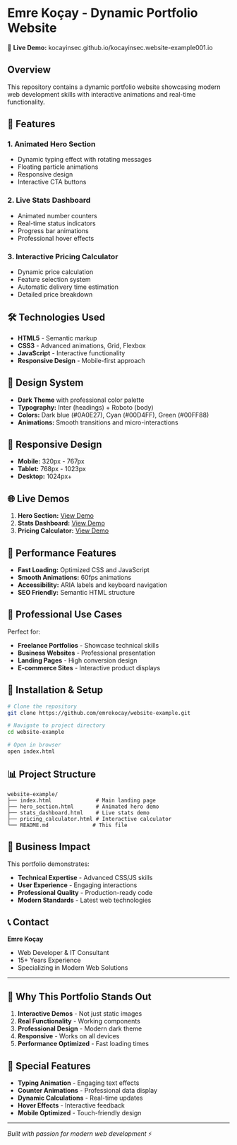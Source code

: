 # Emre Koçay - Dynamic Portfolio Website

🚀 **Live Demo:** kocayinsec.github.io/kocayinsec.website-example001.io

## Overview

This repository contains a dynamic portfolio website showcasing modern web development skills with interactive animations and real-time functionality.

## 🎯 Features

### 1. **Animated Hero Section** 
- Dynamic typing effect with rotating messages
- Floating particle animations
- Responsive design
- Interactive CTA buttons

### 2. **Live Stats Dashboard**
- Animated number counters
- Real-time status indicators
- Progress bar animations
- Professional hover effects

### 3. **Interactive Pricing Calculator**
- Dynamic price calculation
- Feature selection system
- Automatic delivery time estimation
- Detailed price breakdown

## 🛠️ Technologies Used

- **HTML5** - Semantic markup
- **CSS3** - Advanced animations, Grid, Flexbox
- **JavaScript** - Interactive functionality
- **Responsive Design** - Mobile-first approach

## 🎨 Design System

- **Dark Theme** with professional color palette
- **Typography:** Inter (headings) + Roboto (body)
- **Colors:** Dark blue (#0A0E27), Cyan (#00D4FF), Green (#00FF88)
- **Animations:** Smooth transitions and micro-interactions

## 📱 Responsive Design

- **Mobile:** 320px - 767px
- **Tablet:** 768px - 1023px  
- **Desktop:** 1024px+

## 🌐 Live Demos

1. **Hero Section:** [View Demo](https://emrekocay.github.io/website-example/hero_section.html)
2. **Stats Dashboard:** [View Demo](https://emrekocay.github.io/website-example/stats_dashboard.html)
3. **Pricing Calculator:** [View Demo](https://emrekocay.github.io/website-example/pricing_calculator.html)

## 🚀 Performance Features

- **Fast Loading:** Optimized CSS and JavaScript
- **Smooth Animations:** 60fps animations
- **Accessibility:** ARIA labels and keyboard navigation
- **SEO Friendly:** Semantic HTML structure

## 💼 Professional Use Cases

Perfect for:
- **Freelance Portfolios** - Showcase technical skills
- **Business Websites** - Professional presentation
- **Landing Pages** - High conversion design
- **E-commerce Sites** - Interactive product displays

## 🔧 Installation & Setup

```bash
# Clone the repository
git clone https://github.com/emrekocay/website-example.git

# Navigate to project directory
cd website-example

# Open in browser
open index.html
```

## 📊 Project Structure

```
website-example/
├── index.html              # Main landing page
├── hero_section.html       # Animated hero demo
├── stats_dashboard.html    # Live stats demo
├── pricing_calculator.html # Interactive calculator
└── README.md              # This file
```

## 🎯 Business Impact

This portfolio demonstrates:
- **Technical Expertise** - Advanced CSS/JS skills
- **User Experience** - Engaging interactions
- **Professional Quality** - Production-ready code
- **Modern Standards** - Latest web technologies

## 📞 Contact

**Emre Koçay**
- Web Developer & IT Consultant
- 15+ Years Experience
- Specializing in Modern Web Solutions

---

## 🌟 Why This Portfolio Stands Out

1. **Interactive Demos** - Not just static images
2. **Real Functionality** - Working components
3. **Professional Design** - Modern dark theme
4. **Responsive** - Works on all devices
5. **Performance Optimized** - Fast loading times

## 🎁 Special Features

- **Typing Animation** - Engaging text effects
- **Counter Animations** - Professional data display
- **Dynamic Calculations** - Real-time updates
- **Hover Effects** - Interactive feedback
- **Mobile Optimized** - Touch-friendly design

---

*Built with passion for modern web development* ⚡

